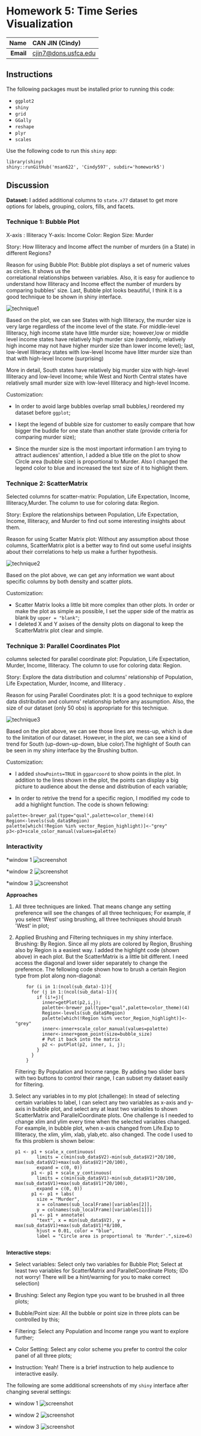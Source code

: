 Homework 5: Time Series Visualization
==============================

| **Name**  | CAN JIN (Cindy)  |
|----------:|:-------------|
| **Email** | cjin7@dons.usfca.edu |

## Instructions ##

The following packages must be installed prior to running this code:

- `ggplot2`
- `shiny`
- `grid`
- `GGally`
- `reshape`
- `plyr`
- `scales`


Use the following code to run this `shiny` app:

```
library(shiny)
shiny::runGitHub('msan622', 'Cindy597', subdir='homework5')
```

## Discussion ##

**Dataset:** I added additional columns to `state.x77` dataset to get more options for labels,
grouping, colors, fills, and facets.


### Technique 1: Bubble Plot ###

X-axis : Illiteracy
Y-axis: Income
Color: Region
Size: Murder

Story: How Illiteracy and Income affect the number of murders (in a State) in different Regions?

Reason for using Bubble Plot: Bubble plot displays a set of numeric values as circles. It shows us the  
correlational relationships between variables. Also, it is easy for 
audience to understand how Illiteracy and Income effect the number of murders by comparing bubbles' size.
Last, Bubble plot looks beautiful, I think it is a good technique to be shown in shiny interface.

![technique1](technique1.png)

Based on the plot, we can see States with high Illiteracy, the murder size is very large regardless of
the income level of the state. For middle-level Illiteracy, high income state have little murder size;
however,low or middle level income states have relatively high murder size (randomly, relatively high income may 
not have higher murder size than lower income level); last, low-level Illiteracy states with low-level Income 
have litter murder size than that with high-level Income (surprising)

More in detail, South states have relatively big murder size with high-level Illiteracy and low-level Income;
while West and North Central states have relatively small murder size with low-level Illiteracy and high-level Income.


Customization:

* In order to avoid large bubbles overlap small bubbles,I reordered my dataset before `ggplot`;

* I kept the legend of bubble size for customer to easily compare that how bigger the buddle for one state
 than another state (provide criteria for comparing murder size);

* Since the murder size is the most important information I am trying to attract audiences' attention, 
I added a blue title on the plot to show Circle area (bubble size) is proportional to Murder. 
Also I changed the legend color to blue and increased the text size of it to highlight them.





### Technique 2: ScatterMatrix ###

Selected columns for scatter-matrix: Population, Life Expectation, Income, Illiteracy,Murder.
The column to use for coloring data: Region.

Story: Explore the relationships between Population, Life Expectation, Income, Illiteracy, and Murder to find out 
some interesting insights about them.

Reason for using Scatter Matrix plot: Without any assumption about those columns, ScatterMatrix plot is a better way 
to find out some useful insights about their correlations to help us make a further hypothesis.

![technique2](technique2.png)

Based on the plot above, we can get any information we want about specific columns by both density and scatter plots.

Customization: 

* Scatter Matrix looks a little bit more complex than other plots. In order or make the plot as simple as possible,
I set the upper side of the matrix as blank by `upper = "blank"`;
* I deleted X and Y axises of the density plots on diagonal to keep the ScatterMatrix plot clear and simple.




### Technique 3: Parallel Coordinates Plot ###


columns selected for parallel coordinate plot: Population, Life Expectation, Murder, Income, Illiteracy.
The column to use for coloring data: Region.

Story: Explore the data distribution and columns' relationship of Population, Life Expectation, Murder, Income, and Illiteracy . 

Reason for using Parallel Coordinates plot: It is a good technique to explore data distribution and columns' relationship
before any assumption. Also, the size of our dataset (only 50 obs) is appropriate for this technique.

![technique3](technique3.png)

Based on the plot above, we can see those lines are mess-up, which is due to the limitation of our dataset. However, in the plot, 
we can see a kind of trend for South (up-down-up-down, blue color).The highlight of South can be seen in my shiny interface by the 
Brushing button.

Customization: 

* I added `showPoints=TRUE` in `ggparcoord` to show points in the plot. In addition to the lines 
shown in the plot, the points can display a big picture to audience about the dense and distribution of each variable;
 
* In order to retrive the trend for a specific region, I modified my code to add a highlight function. The code is shown fellowing:
```
palette<-brewer_pal(type="qual",palette=color_theme)(4)
Region<-levels(sub_data$Region)
palette[which(!Region %in% vector_Region_highlight)]<-"grey"
p3<-p3+scale_color_manual(values=palette) 

```
        



### Interactivity ###


*window 1
![screenshot](screenshot1.png)


*window 2
![screenshot](screenshot2.png)

*window 3
![screenshot](screenshot3.png)


**Approaches**
1. All three techniques are linked. That means change any setting preference will see the changes of all three techniques; 
   For example, if you select 'West' using brushing, all three techniques should brush 'West' in plot;
   
2. Applied  Brushing and Filtering techniques in my shiny interface.
   Brushing: By Region. Since all my plots are colored by Region, Brushing also by Region is a easiest way. I added the highlight code 
   (shown above) in each plot. But the ScatterMatrix is a little bit different. I need access the diagonal and lower sider separately to 
   change the preference. The fellowing code shown how to brush a certain Region type from plot along non-diagonal:
    
    ```
        for (i in 1:(ncol(sub_data)-1)){
          for (j in 1:(ncol(sub_data)-1)){
            if (i!=j){
              inner=getPlot(p2,i,j);
              palette<-brewer_pal(type="qual",palette=color_theme)(4)
              Region<-levels(sub_data$Region)
              palette[which(!Region %in% vector_Region_highlight)]<-"grey"
              inner<-inner+scale_color_manual(values=palette) 
              inner<-inner+geom_point(size=bubble_size)
              # Put it back into the matrix
              p2 <- putPlot(p2, inner, i, j);
            }
          }
        }
    ```
    
   Filtering: By Population and Income range. By adding two slider bars with two buttons to control their range, I can subset my dataset
   easily for filtering.
 
 3. Select any variables in to my plot (challenge): In stead of selecting certain variables to label, 
    I can select any two variables as x-axis and y-axis in bubble plot, and select any at least two variables to shown 
    ScatterMatrix and ParallelCoordinate plots. One challenge is I needed to change xlim and ylim every time when 
    the selected variables changed. For example, in bubble plot, when x-axis changed from Life.Exp to Illiteracy, 
    the xlim, ylim, xlab, ylab,etc. also changed. The code I used to fix this problem is shown below:
    ```
    p1 <- p1 + scale_x_continuous(
            limits = c(min(sub_data$V2)-min(sub_data$V2)*20/100, max(sub_data$V2)+max(sub_data$V2)*20/100),
            expand = c(0, 0))  
          p1 <- p1 + scale_y_continuous(
            limits = c(min(sub_data$V1)-min(sub_data$V1)*20/100, max(sub_data$V1)+max(sub_data$V1)*20/100),
            expand = c(0, 0))  
          p1 <- p1 + labs(
            size = "Murder",
            x = colnames(sub_localFrame)[variables[2]],
            y = colnames(sub_localFrame)[variables[1]]) 
          p1 <- p1 + annotate(
            "text", x = min(sub_data$V2), y = max(sub_data$V1)+max(sub_data$V1)*8/100,
            hjust = 0.01, color = "blue",
            label = "Circle area is proportional to 'Murder'.",size=6)
            
    ```
    
   
 **Interactive steps:**  
  * Select variables: 
     Select only two variables for Bubble Plot;
     Select at least two variables for ScatterMatrix and ParallelCoordinate Plots;
     (Do not worry! There will be a hint/warning for you to make correct selection)
     
  * Brushing: Select any Region type you want to be brushed in all three plots;
  * Bubble/Point size: All the bubble or point size in three plots can be controlled by this;
  * Filtering: Select any Population and Income range you want to explore further;
  * Color Setting: Select any color scheme you prefer to control the color panel of all three plots;
  * Instruction: Yeah! There is a brief instruction to help audience to interactive easily.
  
The following are some additional screenshots of my `shiny` interface after changing several settings:

* window 1
 ![screenshot](screenshot4.png)
 
* window 2 
 ![screenshot](screenshot5.png)
 
* window 3
 ![screenshot](screenshot6.png)

